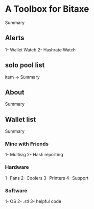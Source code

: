 # A Toolbox for Bitaxe

Summary

## Alerts

1- Wallet Watch
2- Hashrate Watch

## solo pool list

item -> Summary

## About

Summary

## Wallet list

Summary

### Mine with Friends

1- Multisig
2- Hash reporting

### Hardware

1- Fans
2- Coolers
3- Printers
4- Support

### Software

1- OS
2- .stl
3- helpful code
